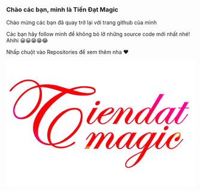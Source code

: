 ### Chào các bạn, mình là Tiến Đạt Magic
Chào mừng các bạn đã quay trở lại với trang github của mình

Các bạn hãy follow mình để không bỏ lỡ những source code mới nhất nhé! Ahihi 😀😀😁😁😂

Nhấp chuột vào Repositories để xem thêm nha ❤

![image](tiendatmagic.png)


<!--
**tiendatmagic/tiendatmagic** is a ✨ _special_ ✨ repository because its `README.md` (this file) appears on your GitHub profile.

Here are some ideas to get you started:

- 🔭 I’m currently working on ...
- 🌱 I’m currently learning ...
- 👯 I’m looking to collaborate on ...
- 🤔 I’m looking for help with ...
- 💬 Ask me about ...
- 📫 How to reach me: ...
- 😄 Pronouns: ...
- ⚡ Fun fact: ...

-->


